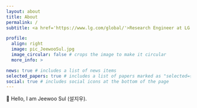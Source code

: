 ```yaml
---
layout: about
title: About
permalink: /
subtitle: <a href='https://www.lg.com/global/'>Research Engineer at LG Electronics</a>

profile:
  align: right
  image: pic_JeewooSul.jpg
  image_circular: false # crops the image to make it circular
  more_info: >

news: true # includes a list of news items
selected_papers: true # includes a list of papers marked as "selected={true}"
social: true # includes social icons at the bottom of the page
---
```


👋 Hello, I am Jeewoo Sul (설지우).


